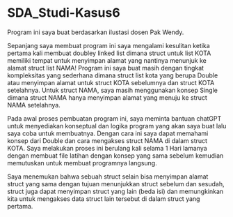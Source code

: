 # SDA_Studi-Kasus6

Program ini saya buat berdasarkan ilustasi dosen Pak Wendy.

Sepanjang saya membuat program ini saya mengalami kesulitan ketika pertama kali membuat doubley linked list dimana struct untuk list KOTA memiliki tempat untuk menyimpan alamat yang nantinya menunjuk ke alamat struct list NAMA!
Program ini saya buat masih dengan tingkat kompleksitas yang sederhana dimana struct list kota yang berupa Double atau menyimpan alamat untuk struct KOTA sebelumnya dan struct KOTA setelahnya. Untuk struct NAMA, saya masih menggunakan konsep Single dimana struct NAMA hanya menyimpan alamat yang menuju ke struct NAMA setelahnya.

Pada awal proses pembuatan program ini, saya meminta bantuan chatGPT untuk menyediakan konseptual dan logika program yang akan saya buat lalu saya coba untuk membuatnya. Dengan cara ini saya dapat memahami konsep dari Double dan cara mengakses struct NAMA di dalam struct KOTA. Saya melakukan proses ini berulang kali selama 1 Hari lamanya dengan membuat file latihan dengan konsep yang sama sebelum kemudian memutuskan untuk membuat programnya langsung.

Saya menemukan bahwa sebuah struct selain bisa menyimpan alamat struct yang sama dengan tujuan menunjukkan struct sebelum dan sesudah, struct juga dapat menyimpan struct yang lain (beda isi) dan memungkinkan kita untuk mengakses data struct lain tersebut di dalam struct yang pertama.
